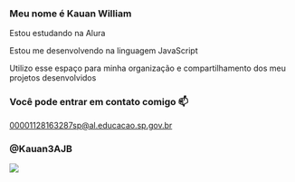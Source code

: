 ### Meu nome é Kauan William

Estou estudando na Alura

Estou me desenvolvendo na linguagem JavaScript

Utilizo esse espaço para minha organização e compartilhamento dos meu projetos desenvolvidos

### Você pode entrar em contato comigo 📫

00001128163287sp@al.educacao.sp.gov.br

### @Kauan3AJB

![](https://storage.googleapis.com/gweb-uniblog-publish-prod/original_images/tenor_1.gif)
